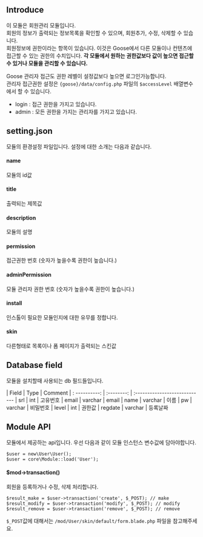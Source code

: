 ## Introduce
이 모듈은 회원관리 모듈입니다.  
회원의 정보가 출력되는 정보목록을 확인할 수 있으며, 회원추가, 수정, 삭제할 수 있습니다.  
회원정보에 권한이라는 항목이 있습니다. 이것은 Goose에서 다른 모듈이나 컨텐츠에 접근할 수 있는 권한의 수치입니다. __각 모듈에서 원하는 권한값보다 값이 높으면 접근할 수 있거나 모듈을 관리할 수 있습니다.__

Goose 관리자 접근도 권한 레벨이 설정값보다 높으면 로그인가능합니다.  
관리자 접근권한 설정은 `{goose}/data/config.php` 파일의 `$accessLevel` 배열변수에서 할 수 있습니다.
* login : 접근 권한을 가지고 있습니다.
* admin : 모든 권한을 가지는 관리자를 가지고 있습니다.



## setting.json
모듈의 환경설정 파일입니다. 설정에 대한 소개는 다음과 같습니다.

#### name
모듈의 id값

#### title
출력되는 제목값

#### description
모듈의 설명

#### permission
접근권한 번호 (숫자가 높을수록 권한이 높습니다.)

#### adminPermission
모듈 관리자 권한 번호 (숫자가 높을수록 권한이 높습니다.)

#### install
인스톨이 필요한 모듈인지에 대한 유무를 정합니다.

#### skin
다른형태로 목록이나 폼 페이지가 출력되는 스킨값



## Database field

모듈을 설치할때 사용되는 db 필드들입니다.

| Field         | Type       | Comment
| : ----------: | :--------: | :----------------------------
| srl           | int        | 고유번호
| email         | varchar    | email
| name          | varchar    | 이름
| pw            | varchar    | 비밀번호
| level         | int        | 권한값
| regdate       | varchar    | 등록날짜



## Module API

모듈에서 제공하는 api입니다. 우선 다음과 같이 모듈 인스턴스 변수값에 담아야합니다.

```
$user = new\User\User();
$user = core\Module::load('User');
```

#### $mod->transaction()
회원을 등록하거나 수정, 삭제 처리합니다.

```
$result_make = $user->transaction('create', $_POST); // make
$result_modify = $user->transaction('modify', $_POST); // modify
$result_remove = $user->transaction('remove', $_POST); // remove
```

`$_POST`값에 대해서는 `/mod/User/skin/default/form.blade.php` 파일을 참고해주세요.